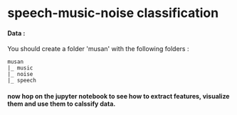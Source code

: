 # speech-music-noise classification
#### Data :

You should create a folder 'musan' with the following folders :

    musan
    |_ music
    |_ noise
    |_ speech

#### now hop on the jupyter notebook to see how to extract features, visualize them and use them to calssify data.

